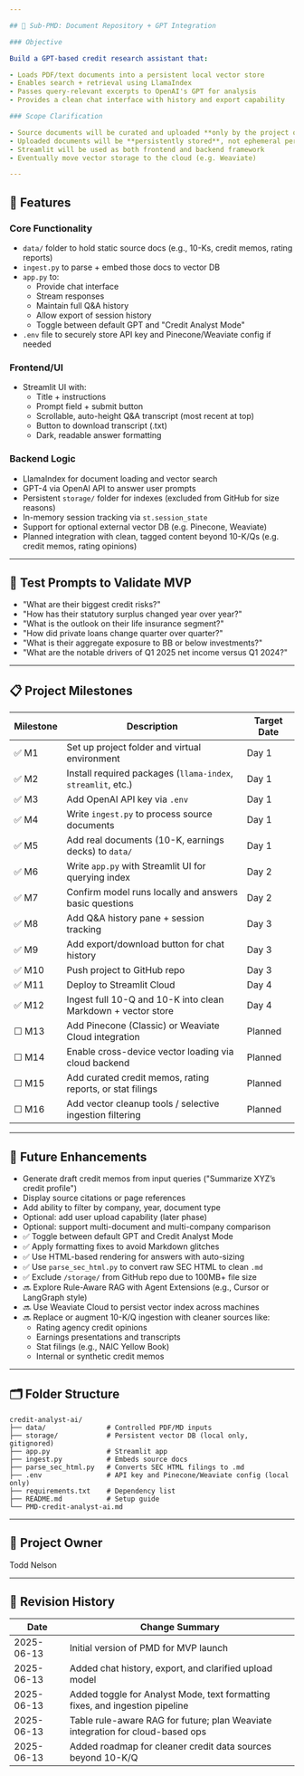 ```yaml
---

## 🧩 Sub-PMD: Document Repository + GPT Integration

### Objective

Build a GPT-based credit research assistant that:

- Loads PDF/text documents into a persistent local vector store
- Enables search + retrieval using LlamaIndex
- Passes query-relevant excerpts to OpenAI's GPT for analysis
- Provides a clean chat interface with history and export capability

### Scope Clarification

- Source documents will be curated and uploaded **only by the project owner** (not end users)
- Uploaded documents will be **persistently stored**, not ephemeral per session
- Streamlit will be used as both frontend and backend framework
- Eventually move vector storage to the cloud (e.g. Weaviate)

---
```


## 🧱 Features

### Core Functionality

- `data/` folder to hold static source docs (e.g., 10-Ks, credit memos, rating reports)
- `ingest.py` to parse + embed those docs to vector DB
- `app.py` to:
  - Provide chat interface
  - Stream responses
  - Maintain full Q&A history
  - Allow export of session history
  - Toggle between default GPT and "Credit Analyst Mode"
- `.env` file to securely store API key and Pinecone/Weaviate config if needed

### Frontend/UI

- Streamlit UI with:
  - Title + instructions
  - Prompt field + submit button
  - Scrollable, auto-height Q&A transcript (most recent at top)
  - Button to download transcript (.txt)
  - Dark, readable answer formatting

### Backend Logic

- LlamaIndex for document loading and vector search
- GPT-4 via OpenAI API to answer user prompts
- Persistent `storage/` folder for indexes (excluded from GitHub for size reasons)
- In-memory session tracking via `st.session_state`
- Support for optional external vector DB (e.g. Pinecone, Weaviate)
- Planned integration with clean, tagged content beyond 10-K/Qs (e.g. credit memos, rating opinions)

---

## 🧪 Test Prompts to Validate MVP

- "What are their biggest credit risks?"
- "How has their statutory surplus changed year over year?"
- "What is the outlook on their life insurance segment?"
- "How did private loans change quarter over quarter?"
- "What is their aggregate exposure to BB or below investments?"
- "What are the notable drivers of Q1 2025 net income versus Q1 2024?"

---

## 📋 Project Milestones

| Milestone | Description                                                  | Target Date |
| --------- | ------------------------------------------------------------ | ----------- |
| ✅ M1      | Set up project folder and virtual environment                | Day 1       |
| ✅ M2      | Install required packages (`llama-index`, `streamlit`, etc.) | Day 1       |
| ✅ M3      | Add OpenAI API key via `.env`                                | Day 1       |
| ✅ M4      | Write `ingest.py` to process source documents                | Day 1       |
| ✅ M5      | Add real documents (10-K, earnings decks) to `data/`         | Day 1       |
| ✅ M6      | Write `app.py` with Streamlit UI for querying index          | Day 2       |
| ✅ M7      | Confirm model runs locally and answers basic questions       | Day 2       |
| ✅ M8      | Add Q&A history pane + session tracking                      | Day 3       |
| ✅ M9      | Add export/download button for chat history                  | Day 3       |
| ✅ M10     | Push project to GitHub repo                                  | Day 3       |
| ✅ M11     | Deploy to Streamlit Cloud                                    | Day 4       |
| ✅ M12     | Ingest full 10-Q and 10-K into clean Markdown + vector store | Day 4       |
| ☐ M13     | Add Pinecone (Classic) or Weaviate Cloud integration         | Planned     |
| ☐ M14     | Enable cross-device vector loading via cloud backend         | Planned     |
| ☐ M15     | Add curated credit memos, rating reports, or stat filings    | Planned     |
| ☐ M16     | Add vector cleanup tools / selective ingestion filtering     | Planned     |

---

## 🧠 Future Enhancements

- Generate draft credit memos from input queries ("Summarize XYZ’s credit profile")
- Display source citations or page references
- Add ability to filter by company, year, document type
- Optional: add user upload capability (later phase)
- Optional: support multi-document and multi-company comparison
- ✅ Toggle between default GPT and Credit Analyst Mode
- ✅ Apply formatting fixes to avoid Markdown glitches
- ✅ Use HTML-based rendering for answers with auto-sizing
- ✅ Use `parse_sec_html.py` to convert raw SEC HTML to clean `.md`
- ✅ Exclude `/storage/` from GitHub repo due to 100MB+ file size
- 🔜 Explore Rule-Aware RAG with Agent Extensions (e.g., Cursor or LangGraph style)
- 🔜 Use Weaviate Cloud to persist vector index across machines
- 🔜 Replace or augment 10-K/Q ingestion with cleaner sources like:
  - Rating agency credit opinions
  - Earnings presentations and transcripts
  - Stat filings (e.g., NAIC Yellow Book)
  - Internal or synthetic credit memos

---

## 🗂 Folder Structure

```
credit-analyst-ai/
├── data/               # Controlled PDF/MD inputs
├── storage/            # Persistent vector DB (local only, gitignored)
├── app.py              # Streamlit app
├── ingest.py           # Embeds source docs
├── parse_sec_html.py   # Converts SEC HTML filings to .md
├── .env                # API key and Pinecone/Weaviate config (local only)
├── requirements.txt    # Dependency list
├── README.md           # Setup guide
└── PMD-credit-analyst-ai.md
```

---

## 👤 Project Owner

Todd Nelson

---

## 🔁 Revision History

| Date       | Change Summary                                                                 |
| ---------- | ------------------------------------------------------------------------------ |
| 2025-06-13 | Initial version of PMD for MVP launch                                          |
| 2025-06-13 | Added chat history, export, and clarified upload model                         |
| 2025-06-13 | Added toggle for Analyst Mode, text formatting fixes, and ingestion pipeline   |
| 2025-06-13 | Table rule-aware RAG for future; plan Weaviate integration for cloud-based ops |
| 2025-06-13 | Added roadmap for cleaner credit data sources beyond 10-K/Q                    |

